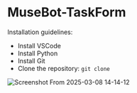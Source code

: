 # MuseBot-TaskForm

Installation guidelines:
- Install VSCode
- Install Python
- Install Git
- Clone the repository: `git clone `

![Screenshot From 2025-03-08 14-14-12](https://github.com/user-attachments/assets/f6d3dc6a-71a2-4753-95d5-8c43277a2927)
